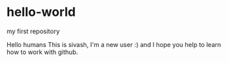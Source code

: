 # hello-world
my first repository

Hello humans
This is sivash, I'm a new user :) and I hope you help to learn how to work with github.
